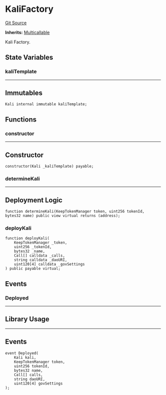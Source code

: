 # KaliFactory
[Git Source](https://github.com/kalidao/keep/blob/1979341a5a2118c8b67dae50ac448106c85bacac/src/extensions/dao/KaliFactory.sol)

**Inherits:**
[Multicallable](/src/utils/Multicallable.sol/contract.Multicallable.md)

Kali Factory.


## State Variables
### kaliTemplate
-----------------------------------------------------------------------
Immutables
-----------------------------------------------------------------------


```solidity
Kali internal immutable kaliTemplate;
```


## Functions
### constructor

-----------------------------------------------------------------------
Constructor
-----------------------------------------------------------------------


```solidity
constructor(Kali _kaliTemplate) payable;
```

### determineKali

-----------------------------------------------------------------------
Deployment Logic
-----------------------------------------------------------------------


```solidity
function determineKali(KeepTokenManager token, uint256 tokenId, bytes32 name) public view virtual returns (address);
```

### deployKali


```solidity
function deployKali(
    KeepTokenManager _token,
    uint256 _tokenId,
    bytes32 _name,
    Call[] calldata _calls,
    string calldata _daoURI,
    uint120[4] calldata _govSettings
) public payable virtual;
```

## Events
### Deployed
-----------------------------------------------------------------------
Library Usage
-----------------------------------------------------------------------
-----------------------------------------------------------------------
Events
-----------------------------------------------------------------------


```solidity
event Deployed(
    Kali kali,
    KeepTokenManager token,
    uint256 tokenId,
    bytes32 name,
    Call[] calls,
    string daoURI,
    uint120[4] govSettings
);
```

